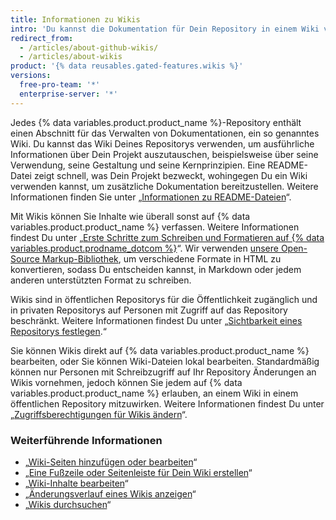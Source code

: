```yaml
---
title: Informationen zu Wikis
intro: 'Du kannst die Dokumentation für Dein Repository in einem Wiki verwalten, damit andere Dein Projekt nutzen und daran mitwirken können.'
redirect_from:
  - /articles/about-github-wikis/
  - /articles/about-wikis
product: '{% data reusables.gated-features.wikis %}'
versions:
  free-pro-team: '*'
  enterprise-server: '*'
---
```


Jedes {% data variables.product.product_name %}-Repository enthält einen Abschnitt für das Verwalten von Dokumentationen, ein so genanntes Wiki. Du kannst das Wiki Deines Repositorys verwenden, um ausführliche Informationen über Dein Projekt auszutauschen, beispielsweise über seine Verwendung, seine Gestaltung und seine Kernprinzipien. Eine README-Datei zeigt schnell, was Dein Projekt bezweckt, wohingegen Du ein Wiki verwenden kannst, um zusätzliche Dokumentation bereitzustellen. Weitere Informationen finden Sie unter „[Informationen zu README-Dateien](/articles/about-readmes/)“.

Mit Wikis können Sie Inhalte wie überall sonst auf {% data variables.product.product_name %} verfassen. Weitere Informationen findest Du unter „[Erste Schritte zum Schreiben und Formatieren auf {% data variables.product.prodname_dotcom %}](/articles/getting-started-with-writing-and-formatting-on-github)“. Wir verwenden [unsere Open-Source Markup-Bibliothek](https://github.com/github/markup), um verschiedene Formate in HTML zu konvertieren, sodass Du entscheiden kannst, in Markdown oder jedem anderen unterstützten Format zu schreiben.

Wikis sind in öffentlichen Repositorys für die Öffentlichkeit zugänglich und in privaten Repositorys auf Personen mit Zugriff auf das Repository beschränkt. Weitere Informationen findest Du unter „[Sichtbarkeit eines Repositorys festlegen](/articles/setting-repository-visibility).“

Sie können Wikis direkt auf {% data variables.product.product_name %} bearbeiten, oder Sie können Wiki-Dateien lokal bearbeiten. Standardmäßig können nur Personen mit Schreibzugriff auf Ihr Repository Änderungen an Wikis vornehmen, jedoch können Sie jedem auf {% data variables.product.product_name %} erlauben, an einem Wiki in einem öffentlichen Repository mitzuwirken. Weitere Informationen findest Du unter „[Zugriffsberechtigungen für Wikis ändern](/articles/changing-access-permissions-for-wikis)“.

### Weiterführende Informationen

- „[Wiki-Seiten hinzufügen oder bearbeiten](/articles/adding-or-editing-wiki-pages)“
- „[Eine Fußzeile oder Seitenleiste für Dein Wiki erstellen](/articles/creating-a-footer-or-sidebar-for-your-wiki)“
- „[Wiki-Inhalte bearbeiten](/articles/editing-wiki-content)“
- „[Änderungsverlauf eines Wikis anzeigen](/articles/viewing-a-wiki-s-history-of-changes)“
- „[Wikis durchsuchen](/articles/searching-wikis)“

